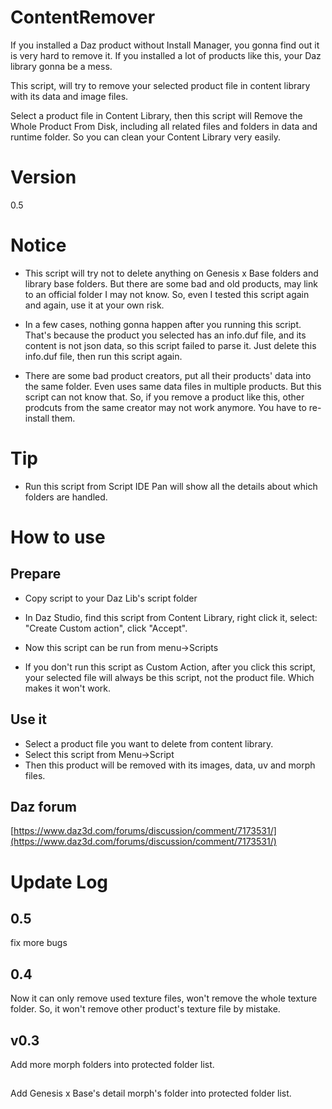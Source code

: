 # ContentRemover
If you installed a Daz product without Install Manager, you gonna find out it is very hard to remove it. If you installed a lot of products like this, your Daz library gonna be a mess.  

This script, will try to remove your selected product file in content library with its data and image files.  

Select a product file in Content Library, then this script will Remove the Whole Product From Disk, including all related files and folders in data and runtime folder. So you can clean your Content Library very easily.  


# Version
0.5

# Notice
* This script will try not to delete anything on Genesis x Base folders and library base folders. But there are some bad and old products, may link to an official folder I may not know. So, even I tested this script again and again, use it at your own risk.  


* In a few cases, nothing gonna happen after you running this script. That's because the product you selected has an info.duf file, and its content is not json data, so this script failed to parse it. Just delete this info.duf file, then run this script again. 

* There are some bad product creators, put all their products' data into the same folder. Even uses same data files in multiple products. But this script can not know that. So, if you remove a product like this, other prodcuts from the same creator may not work anymore. You have to re-install them.  


# Tip
* Run this script from Script IDE Pan will show all the details about which folders are handled.



# How to use
## Prepare
* Copy script to your Daz Lib's script folder
* In Daz Studio, find this script from Content Library, right click it, select: "Create Custom action", click "Accept".
* Now this script can be run from menu->Scripts

* If you don't run this script as Custom Action, after you click this script, your selected file will always be this script, not the product file. Which makes it won't work.  


## Use it
* Select a product file you want to delete from content library.
* Select this script from Menu->Script
* Then this product will be removed with its images, data, uv and morph files.


## Daz forum
[https://www.daz3d.com/forums/discussion/comment/7173531/](https://www.daz3d.com/forums/discussion/comment/7173531/)  




# Update Log
## 0.5
fix more bugs

## 0.4
Now it can only remove used texture files, won't remove the whole texture folder. So, it won't remove other product's texture file by mistake.

## v0.3
Add more morph folders into protected folder list.

## 
Add Genesis x Base's detail morph's folder into protected folder list.





